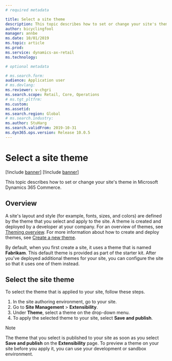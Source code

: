 ```yaml
---
# required metadata

title: Select a site theme
description: This topic describes how to set or change your site's theme in Microsoft Dynamics 365 Commerce.
author: bicyclingfool
manager: annbe
ms.date: 10/01/2019
ms.topic: article
ms.prod: 
ms.service: dynamics-ax-retail
ms.technology: 

# optional metadata

# ms.search.form: 
audience: Application user
# ms.devlang: 
ms.reviewer: v-chgri
ms.search.scope: Retail, Core, Operations
# ms.tgt_pltfrm: 
ms.custom: 
ms.assetid: 
ms.search.region: Global
# ms.search.industry: 
ms.author: StuHarg
ms.search.validFrom: 2019-10-31
ms.dyn365.ops.version: Release 10.0.5
---
```


# Select a site theme

[!include [banner](includes/preview-banner.md)]
[!include [banner](includes/banner.md)]

This topic describes how to set or change your site's theme in Microsoft Dynamics 365 Commerce.

## Overview

A site's layout and style (for example, fonts, sizes, and colors) are defined by the theme that you select and apply to the site. A theme is created and deployed by a developer at your company. For an overview of themes, see [Theming overview](http://). For more information about how to create and deploy themes, see [Create a new theme](http://).

By default, when you first create a site, it uses a theme that is named **Fabrikam**. This default theme is provided as part of the starter kit. After you've deployed additional themes for your site, you can configure the site so that it uses one of them instead.

## Select the site theme

To select the theme that is applied to your site, follow these steps.

1. In the site authoring environment, go to your site.
1. Go to **Site Management** \> **Extensibility**.
1. Under **Theme**, select a theme on the drop-down menu.
1. To apply the selected theme to your site, select **Save and publish**.

> [!NOTE]
> The theme that you select is published to your site as soon as you select **Save and publish** on the **Extensibility** page. To preview a theme on your site before you apply it, you can use your development or sandbox environment.

